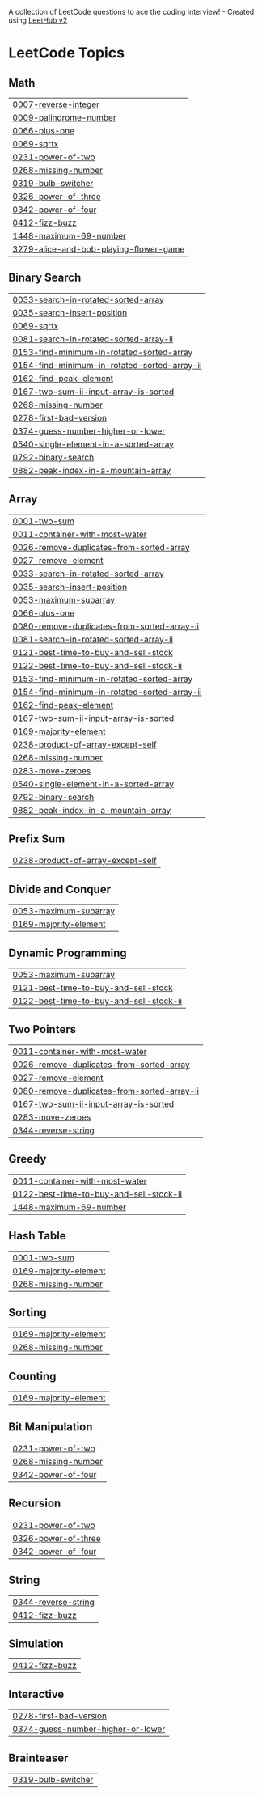 A collection of LeetCode questions to ace the coding interview! - Created using [LeetHub v2](https://github.com/arunbhardwaj/LeetHub-2.0)
<!---LeetCode Topics Start-->
# LeetCode Topics
## Math
|  |
| ------- |
| [0007-reverse-integer](https://github.com/Dishu1871/Leetcode/tree/master/0007-reverse-integer) |
| [0009-palindrome-number](https://github.com/Dishu1871/Leetcode/tree/master/0009-palindrome-number) |
| [0066-plus-one](https://github.com/Dishu1871/Leetcode/tree/master/0066-plus-one) |
| [0069-sqrtx](https://github.com/Dishu1871/Leetcode/tree/master/0069-sqrtx) |
| [0231-power-of-two](https://github.com/Dishu1871/Leetcode/tree/master/0231-power-of-two) |
| [0268-missing-number](https://github.com/Dishu1871/Leetcode/tree/master/0268-missing-number) |
| [0319-bulb-switcher](https://github.com/Dishu1871/Leetcode/tree/master/0319-bulb-switcher) |
| [0326-power-of-three](https://github.com/Dishu1871/Leetcode/tree/master/0326-power-of-three) |
| [0342-power-of-four](https://github.com/Dishu1871/Leetcode/tree/master/0342-power-of-four) |
| [0412-fizz-buzz](https://github.com/Dishu1871/Leetcode/tree/master/0412-fizz-buzz) |
| [1448-maximum-69-number](https://github.com/Dishu1871/Leetcode/tree/master/1448-maximum-69-number) |
| [3279-alice-and-bob-playing-flower-game](https://github.com/Dishu1871/Leetcode/tree/master/3279-alice-and-bob-playing-flower-game) |
## Binary Search
|  |
| ------- |
| [0033-search-in-rotated-sorted-array](https://github.com/Dishu1871/Leetcode/tree/master/0033-search-in-rotated-sorted-array) |
| [0035-search-insert-position](https://github.com/Dishu1871/Leetcode/tree/master/0035-search-insert-position) |
| [0069-sqrtx](https://github.com/Dishu1871/Leetcode/tree/master/0069-sqrtx) |
| [0081-search-in-rotated-sorted-array-ii](https://github.com/Dishu1871/Leetcode/tree/master/0081-search-in-rotated-sorted-array-ii) |
| [0153-find-minimum-in-rotated-sorted-array](https://github.com/Dishu1871/Leetcode/tree/master/0153-find-minimum-in-rotated-sorted-array) |
| [0154-find-minimum-in-rotated-sorted-array-ii](https://github.com/Dishu1871/Leetcode/tree/master/0154-find-minimum-in-rotated-sorted-array-ii) |
| [0162-find-peak-element](https://github.com/Dishu1871/Leetcode/tree/master/0162-find-peak-element) |
| [0167-two-sum-ii-input-array-is-sorted](https://github.com/Dishu1871/Leetcode/tree/master/0167-two-sum-ii-input-array-is-sorted) |
| [0268-missing-number](https://github.com/Dishu1871/Leetcode/tree/master/0268-missing-number) |
| [0278-first-bad-version](https://github.com/Dishu1871/Leetcode/tree/master/0278-first-bad-version) |
| [0374-guess-number-higher-or-lower](https://github.com/Dishu1871/Leetcode/tree/master/0374-guess-number-higher-or-lower) |
| [0540-single-element-in-a-sorted-array](https://github.com/Dishu1871/Leetcode/tree/master/0540-single-element-in-a-sorted-array) |
| [0792-binary-search](https://github.com/Dishu1871/Leetcode/tree/master/0792-binary-search) |
| [0882-peak-index-in-a-mountain-array](https://github.com/Dishu1871/Leetcode/tree/master/0882-peak-index-in-a-mountain-array) |
## Array
|  |
| ------- |
| [0001-two-sum](https://github.com/Dishu1871/Leetcode/tree/master/0001-two-sum) |
| [0011-container-with-most-water](https://github.com/Dishu1871/Leetcode/tree/master/0011-container-with-most-water) |
| [0026-remove-duplicates-from-sorted-array](https://github.com/Dishu1871/Leetcode/tree/master/0026-remove-duplicates-from-sorted-array) |
| [0027-remove-element](https://github.com/Dishu1871/Leetcode/tree/master/0027-remove-element) |
| [0033-search-in-rotated-sorted-array](https://github.com/Dishu1871/Leetcode/tree/master/0033-search-in-rotated-sorted-array) |
| [0035-search-insert-position](https://github.com/Dishu1871/Leetcode/tree/master/0035-search-insert-position) |
| [0053-maximum-subarray](https://github.com/Dishu1871/Leetcode/tree/master/0053-maximum-subarray) |
| [0066-plus-one](https://github.com/Dishu1871/Leetcode/tree/master/0066-plus-one) |
| [0080-remove-duplicates-from-sorted-array-ii](https://github.com/Dishu1871/Leetcode/tree/master/0080-remove-duplicates-from-sorted-array-ii) |
| [0081-search-in-rotated-sorted-array-ii](https://github.com/Dishu1871/Leetcode/tree/master/0081-search-in-rotated-sorted-array-ii) |
| [0121-best-time-to-buy-and-sell-stock](https://github.com/Dishu1871/Leetcode/tree/master/0121-best-time-to-buy-and-sell-stock) |
| [0122-best-time-to-buy-and-sell-stock-ii](https://github.com/Dishu1871/Leetcode/tree/master/0122-best-time-to-buy-and-sell-stock-ii) |
| [0153-find-minimum-in-rotated-sorted-array](https://github.com/Dishu1871/Leetcode/tree/master/0153-find-minimum-in-rotated-sorted-array) |
| [0154-find-minimum-in-rotated-sorted-array-ii](https://github.com/Dishu1871/Leetcode/tree/master/0154-find-minimum-in-rotated-sorted-array-ii) |
| [0162-find-peak-element](https://github.com/Dishu1871/Leetcode/tree/master/0162-find-peak-element) |
| [0167-two-sum-ii-input-array-is-sorted](https://github.com/Dishu1871/Leetcode/tree/master/0167-two-sum-ii-input-array-is-sorted) |
| [0169-majority-element](https://github.com/Dishu1871/Leetcode/tree/master/0169-majority-element) |
| [0238-product-of-array-except-self](https://github.com/Dishu1871/Leetcode/tree/master/0238-product-of-array-except-self) |
| [0268-missing-number](https://github.com/Dishu1871/Leetcode/tree/master/0268-missing-number) |
| [0283-move-zeroes](https://github.com/Dishu1871/Leetcode/tree/master/0283-move-zeroes) |
| [0540-single-element-in-a-sorted-array](https://github.com/Dishu1871/Leetcode/tree/master/0540-single-element-in-a-sorted-array) |
| [0792-binary-search](https://github.com/Dishu1871/Leetcode/tree/master/0792-binary-search) |
| [0882-peak-index-in-a-mountain-array](https://github.com/Dishu1871/Leetcode/tree/master/0882-peak-index-in-a-mountain-array) |
## Prefix Sum
|  |
| ------- |
| [0238-product-of-array-except-self](https://github.com/Dishu1871/Leetcode/tree/master/0238-product-of-array-except-self) |
## Divide and Conquer
|  |
| ------- |
| [0053-maximum-subarray](https://github.com/Dishu1871/Leetcode/tree/master/0053-maximum-subarray) |
| [0169-majority-element](https://github.com/Dishu1871/Leetcode/tree/master/0169-majority-element) |
## Dynamic Programming
|  |
| ------- |
| [0053-maximum-subarray](https://github.com/Dishu1871/Leetcode/tree/master/0053-maximum-subarray) |
| [0121-best-time-to-buy-and-sell-stock](https://github.com/Dishu1871/Leetcode/tree/master/0121-best-time-to-buy-and-sell-stock) |
| [0122-best-time-to-buy-and-sell-stock-ii](https://github.com/Dishu1871/Leetcode/tree/master/0122-best-time-to-buy-and-sell-stock-ii) |
## Two Pointers
|  |
| ------- |
| [0011-container-with-most-water](https://github.com/Dishu1871/Leetcode/tree/master/0011-container-with-most-water) |
| [0026-remove-duplicates-from-sorted-array](https://github.com/Dishu1871/Leetcode/tree/master/0026-remove-duplicates-from-sorted-array) |
| [0027-remove-element](https://github.com/Dishu1871/Leetcode/tree/master/0027-remove-element) |
| [0080-remove-duplicates-from-sorted-array-ii](https://github.com/Dishu1871/Leetcode/tree/master/0080-remove-duplicates-from-sorted-array-ii) |
| [0167-two-sum-ii-input-array-is-sorted](https://github.com/Dishu1871/Leetcode/tree/master/0167-two-sum-ii-input-array-is-sorted) |
| [0283-move-zeroes](https://github.com/Dishu1871/Leetcode/tree/master/0283-move-zeroes) |
| [0344-reverse-string](https://github.com/Dishu1871/Leetcode/tree/master/0344-reverse-string) |
## Greedy
|  |
| ------- |
| [0011-container-with-most-water](https://github.com/Dishu1871/Leetcode/tree/master/0011-container-with-most-water) |
| [0122-best-time-to-buy-and-sell-stock-ii](https://github.com/Dishu1871/Leetcode/tree/master/0122-best-time-to-buy-and-sell-stock-ii) |
| [1448-maximum-69-number](https://github.com/Dishu1871/Leetcode/tree/master/1448-maximum-69-number) |
## Hash Table
|  |
| ------- |
| [0001-two-sum](https://github.com/Dishu1871/Leetcode/tree/master/0001-two-sum) |
| [0169-majority-element](https://github.com/Dishu1871/Leetcode/tree/master/0169-majority-element) |
| [0268-missing-number](https://github.com/Dishu1871/Leetcode/tree/master/0268-missing-number) |
## Sorting
|  |
| ------- |
| [0169-majority-element](https://github.com/Dishu1871/Leetcode/tree/master/0169-majority-element) |
| [0268-missing-number](https://github.com/Dishu1871/Leetcode/tree/master/0268-missing-number) |
## Counting
|  |
| ------- |
| [0169-majority-element](https://github.com/Dishu1871/Leetcode/tree/master/0169-majority-element) |
## Bit Manipulation
|  |
| ------- |
| [0231-power-of-two](https://github.com/Dishu1871/Leetcode/tree/master/0231-power-of-two) |
| [0268-missing-number](https://github.com/Dishu1871/Leetcode/tree/master/0268-missing-number) |
| [0342-power-of-four](https://github.com/Dishu1871/Leetcode/tree/master/0342-power-of-four) |
## Recursion
|  |
| ------- |
| [0231-power-of-two](https://github.com/Dishu1871/Leetcode/tree/master/0231-power-of-two) |
| [0326-power-of-three](https://github.com/Dishu1871/Leetcode/tree/master/0326-power-of-three) |
| [0342-power-of-four](https://github.com/Dishu1871/Leetcode/tree/master/0342-power-of-four) |
## String
|  |
| ------- |
| [0344-reverse-string](https://github.com/Dishu1871/Leetcode/tree/master/0344-reverse-string) |
| [0412-fizz-buzz](https://github.com/Dishu1871/Leetcode/tree/master/0412-fizz-buzz) |
## Simulation
|  |
| ------- |
| [0412-fizz-buzz](https://github.com/Dishu1871/Leetcode/tree/master/0412-fizz-buzz) |
## Interactive
|  |
| ------- |
| [0278-first-bad-version](https://github.com/Dishu1871/Leetcode/tree/master/0278-first-bad-version) |
| [0374-guess-number-higher-or-lower](https://github.com/Dishu1871/Leetcode/tree/master/0374-guess-number-higher-or-lower) |
## Brainteaser
|  |
| ------- |
| [0319-bulb-switcher](https://github.com/Dishu1871/Leetcode/tree/master/0319-bulb-switcher) |
<!---LeetCode Topics End-->